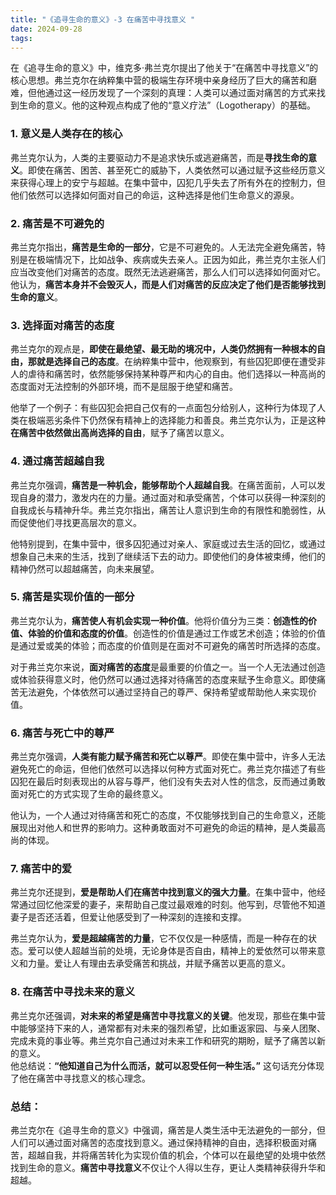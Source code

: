 ```yaml
---
title: "《追寻生命的意义》-3 在痛苦中寻找意义 "
date: 2024-09-28
tags: 
---
```

在《追寻生命的意义》中，维克多·弗兰克尔提出了他关于“在痛苦中寻找意义”的核心思想。弗兰克尔在纳粹集中营的极端生存环境中亲身经历了巨大的痛苦和磨难，但他通过这一经历发现了一个深刻的真理：人类可以通过面对痛苦的方式来找到生命的意义。他的这种观点构成了他的“意义疗法”（Logotherapy）的基础。

### 1. **意义是人类存在的核心**
弗兰克尔认为，人类的主要驱动力不是追求快乐或逃避痛苦，而是**寻找生命的意义**。即使在痛苦、困苦、甚至死亡的威胁下，人类依然可以通过赋予这些经历意义来获得心理上的安宁与超越。在集中营中，囚犯几乎失去了所有外在的控制力，但他们依然可以选择如何面对自己的命运，这种选择是他们生命意义的源泉。

### 2. **痛苦是不可避免的**
弗兰克尔指出，**痛苦是生命的一部分**，它是不可避免的。人无法完全避免痛苦，特别是在极端情况下，比如战争、疾病或失去亲人。正因为如此，弗兰克尔主张人们应当改变他们对痛苦的态度。既然无法逃避痛苦，那么人们可以选择如何面对它。他认为，**痛苦本身并不会毁灭人，而是人们对痛苦的反应决定了他们是否能够找到生命的意义**。

### 3. **选择面对痛苦的态度**
弗兰克尔的观点是，**即使在最绝望、最无助的境况中，人类仍然拥有一种根本的自由，那就是选择自己的态度**。在纳粹集中营中，他观察到，有些囚犯即便在遭受非人的虐待和痛苦时，依然能够保持某种尊严和内心的自由。他们选择以一种高尚的态度面对无法控制的外部环境，而不是屈服于绝望和痛苦。

他举了一个例子：有些囚犯会把自己仅有的一点面包分给别人，这种行为体现了人类在极端恶劣条件下仍然保有精神上的选择能力和善良。弗兰克尔认为，正是这种**在痛苦中依然做出高尚选择的自由**，赋予了痛苦以意义。

### 4. **通过痛苦超越自我**
弗兰克尔强调，**痛苦是一种机会，能够帮助个人超越自我**。在痛苦面前，人可以发现自身的潜力，激发内在的力量。通过面对和承受痛苦，个体可以获得一种深刻的自我成长与精神升华。弗兰克尔指出，痛苦让人意识到生命的有限性和脆弱性，从而促使他们寻找更高层次的意义。

他特别提到，在集中营中，很多囚犯通过对亲人、家庭或过去生活的回忆，或通过想象自己未来的生活，找到了继续活下去的动力。即使他们的身体被束缚，他们的精神仍然可以超越痛苦，向未来展望。

### 5. **痛苦是实现价值的一部分**
弗兰克尔认为，**痛苦使人有机会实现一种价值**。他将价值分为三类：**创造性的价值、体验的价值和态度的价值**。创造性的价值是通过工作或艺术创造；体验的价值是通过爱或美的体验；而态度的价值则是在面对不可避免的痛苦时所选择的态度。

对于弗兰克尔来说，**面对痛苦的态度**是最重要的价值之一。当一个人无法通过创造或体验获得意义时，他仍然可以通过选择对待痛苦的态度来赋予生命意义。即使痛苦无法避免，个体依然可以通过坚持自己的尊严、保持希望或帮助他人来实现价值。

### 6. **痛苦与死亡中的尊严**
弗兰克尔强调，**人类有能力赋予痛苦和死亡以尊严**。即使在集中营中，许多人无法避免死亡的命运，但他们依然可以选择以何种方式面对死亡。弗兰克尔描述了有些囚犯在最后时刻表现出的从容与尊严，他们没有失去对人性的信念，反而通过勇敢面对死亡的方式实现了生命的最终意义。

他认为，一个人通过对待痛苦和死亡的态度，不仅能够找到自己的生命意义，还能展现出对他人和世界的影响力。这种勇敢面对不可避免的命运的精神，是人类最高尚的体现。

### 7. **痛苦中的爱**
弗兰克尔还提到，**爱是帮助人们在痛苦中找到意义的强大力量**。在集中营中，他经常通过回忆他深爱的妻子，来帮助自己度过最艰难的时刻。他写到，尽管他不知道妻子是否还活着，但爱让他感受到了一种深刻的连接和支撑。

弗兰克尔认为，**爱是超越痛苦的力量**，它不仅仅是一种感情，而是一种存在的状态。爱可以使人超越当前的处境，无论身体是否自由，精神上的爱依然可以带来意义和力量。爱让人有理由去承受痛苦和挑战，并赋予痛苦以更高的意义。

### 8. **在痛苦中寻找未来的意义**
弗兰克尔还强调，**对未来的希望是痛苦中寻找意义的关键**。他发现，那些在集中营中能够坚持下来的人，通常都有对未来的强烈希望，比如重返家园、与亲人团聚、完成未竟的事业等。弗兰克尔自己通过对未来工作和研究的期盼，赋予了痛苦以新的意义。  
他总结说：**“他知道自己为什么而活，就可以忍受任何一种生活。”** 这句话充分体现了他在痛苦中寻找意义的核心理念。

### 总结：
弗兰克尔在《追寻生命的意义》中强调，痛苦是人类生活中无法避免的一部分，但人们可以通过面对痛苦的态度找到意义。通过保持精神的自由，选择积极面对痛苦，超越自我，并将痛苦转化为实现价值的机会，个体可以在最绝望的处境中依然找到生命的意义。**痛苦中寻找意义**不仅让个人得以生存，更让人类精神获得升华和超越。